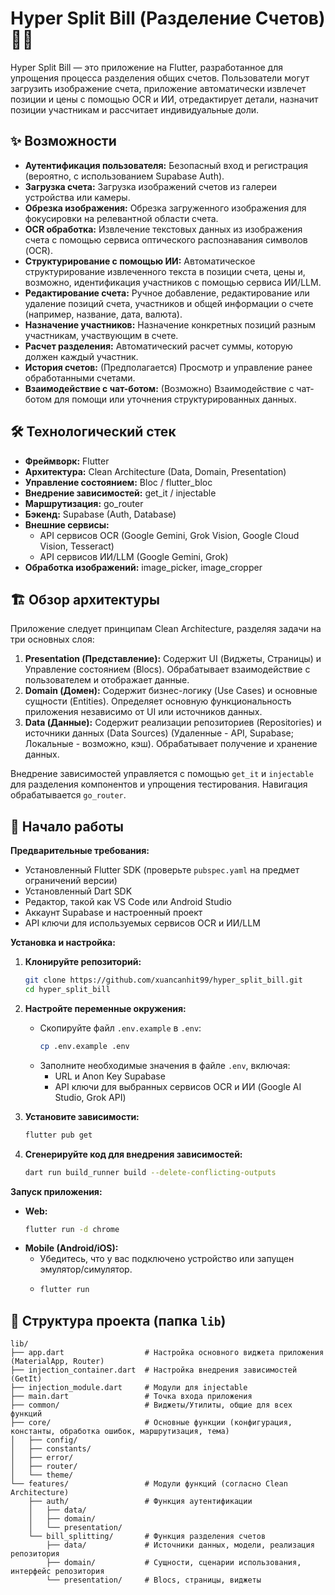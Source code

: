 # Hyper Split Bill (Разделение Счетов) 🧾💸

Hyper Split Bill — это приложение на Flutter, разработанное для упрощения процесса разделения общих счетов. Пользователи могут загрузить изображение счета, приложение автоматически извлечет позиции и цены с помощью OCR и ИИ, отредактирует детали, назначит позиции участникам и рассчитает индивидуальные доли.

## ✨ Возможности

*   **Аутентификация пользователя:** Безопасный вход и регистрация (вероятно, с использованием Supabase Auth).
*   **Загрузка счета:** Загрузка изображений счетов из галереи устройства или камеры.
*   **Обрезка изображения:** Обрезка загруженного изображения для фокусировки на релевантной области счета.
*   **OCR обработка:** Извлечение текстовых данных из изображения счета с помощью сервиса оптического распознавания символов (OCR).
*   **Структурирование с помощью ИИ:** Автоматическое структурирование извлеченного текста в позиции счета, цены и, возможно, идентификация участников с помощью сервиса ИИ/LLM.
*   **Редактирование счета:** Ручное добавление, редактирование или удаление позиций счета, участников и общей информации о счете (например, название, дата, валюта).
*   **Назначение участников:** Назначение конкретных позиций разным участникам, участвующим в счете.
*   **Расчет разделения:** Автоматический расчет суммы, которую должен каждый участник.
*   **История счетов:** (Предполагается) Просмотр и управление ранее обработанными счетами.
*   **Взаимодействие с чат-ботом:** (Возможно) Взаимодействие с чат-ботом для помощи или уточнения структурированных данных.

## 🛠️ Технологический стек

*   **Фреймворк:** Flutter
*   **Архитектура:** Clean Architecture (Data, Domain, Presentation)
*   **Управление состоянием:** Bloc / flutter_bloc
*   **Внедрение зависимостей:** get_it / injectable
*   **Маршрутизация:** go_router
*   **Бэкенд:** Supabase (Auth, Database)
*   **Внешние сервисы:**
    *   API сервисов OCR (Google Gemini, Grok Vision, Google Cloud Vision, Tesseract)
    *   API сервисов ИИ/LLM (Google Gemini, Grok)
*   **Обработка изображений:** image_picker, image_cropper

## 🏗️ Обзор архитектуры

Приложение следует принципам Clean Architecture, разделяя задачи на три основных слоя:

1.  **Presentation (Представление):** Содержит UI (Виджеты, Страницы) и Управление состоянием (Blocs). Обрабатывает взаимодействие с пользователем и отображает данные.
2.  **Domain (Домен):** Содержит бизнес-логику (Use Cases) и основные сущности (Entities). Определяет основную функциональность приложения независимо от UI или источников данных.
3.  **Data (Данные):** Содержит реализации репозиториев (Repositories) и источники данных (Data Sources) (Удаленные - API, Supabase; Локальные - возможно, кэш). Обрабатывает получение и хранение данных.

Внедрение зависимостей управляется с помощью `get_it` и `injectable` для разделения компонентов и упрощения тестирования. Навигация обрабатывается `go_router`.

## 🚀 Начало работы

**Предварительные требования:**

*   Установленный Flutter SDK (проверьте `pubspec.yaml` на предмет ограничений версии)
*   Установленный Dart SDK
*   Редактор, такой как VS Code или Android Studio
*   Аккаунт Supabase и настроенный проект
*   API ключи для используемых сервисов OCR и ИИ/LLM

**Установка и настройка:**

1.  **Клонируйте репозиторий:**
    ```bash
    git clone https://github.com/xuancanhit99/hyper_split_bill.git
    cd hyper_split_bill
    ```
2.  **Настройте переменные окружения:**
    *   Скопируйте файл `.env.example` в `.env`:
        ```bash
        cp .env.example .env
        ```
    *   Заполните необходимые значения в файле `.env`, включая:
        *   URL и Anon Key Supabase
        *   API ключи для выбранных сервисов OCR и ИИ (Google AI Studio, Grok API)

3.  **Установите зависимости:**
    ```bash
    flutter pub get
    ```
4.  **Сгенерируйте код для внедрения зависимостей:**
    ```bash
    dart run build_runner build --delete-conflicting-outputs
    ```

**Запуск приложения:**

*   **Web:**
    ```bash
    flutter run -d chrome
    ```
*   **Mobile (Android/iOS):**
    *   Убедитесь, что у вас подключено устройство или запущен эмулятор/симулятор.
    *   ```bash
        flutter run
        ```

## 📁 Структура проекта (папка `lib`)

```
lib/
├── app.dart                  # Настройка основного виджета приложения (MaterialApp, Router)
├── injection_container.dart  # Настройка внедрения зависимостей (GetIt)
├── injection_module.dart     # Модули для injectable
├── main.dart                 # Точка входа приложения
├── common/                   # Виджеты/Утилиты, общие для всех функций
├── core/                     # Основные функции (конфигурация, константы, обработка ошибок, маршрутизация, тема)
│   ├── config/
│   ├── constants/
│   ├── error/
│   ├── router/
│   └── theme/
└── features/                 # Модули функций (согласно Clean Architecture)
    ├── auth/                 # Функция аутентификации
    │   ├── data/
    │   ├── domain/
    │   └── presentation/
    └── bill_splitting/       # Функция разделения счетов
        ├── data/             # Источники данных, модели, реализация репозитория
        ├── domain/           # Сущности, сценарии использования, интерфейс репозитория
        └── presentation/     # Blocs, страницы, виджеты